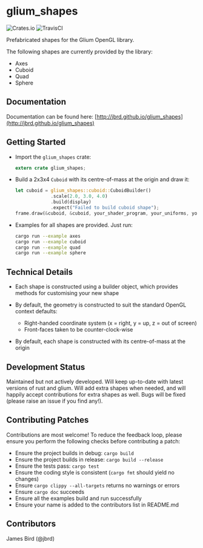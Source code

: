 # glium_shapes

![Crates.io](https://img.shields.io/crates/v/glium_shapes.svg) ![TravisCI](https://travis-ci.org/jbrd/glium_shapes.svg?branch=master)

Prefabricated shapes for the Glium OpenGL library.

The following shapes are currently provided by the library:

* Axes
* Cuboid
* Quad
* Sphere


## Documentation

Documentation can be found here: [http://jbrd.github.io/glium_shapes](http://jbrd.github.io/glium_shapes)


## Getting Started

- Import the `glium_shapes` crate:

  ```rust
  extern crate glium_shapes;
  ```

- Build a 2x3x4 `Cuboid` with its centre-of-mass at the origin and draw it:

  ```rust
  let cuboid = glium_shapes::cuboid::CuboidBuilder()
               .scale(2.0, 3.0, 4.0)
               .build(display)
               .expect("Failed to build cuboid shape");
  frame.draw(&cuboid, &cuboid, your_shader_program, your_uniforms, your_draw_params);
  ```

- Examples for all shapes are provided. Just run:

  ```bash
  cargo run --example axes
  cargo run --example cuboid
  cargo run --example quad
  cargo run --example sphere
  ```


## Technical Details

* Each shape is constructed using a builder object, which provides methods for customising
  your new shape

* By default, the geometry is constructed to suit the standard OpenGL context defaults:

  * Right-handed coordinate system (x = right, y = up, z = out of screen)
  * Front-faces taken to be counter-clock-wise

* By default, each shape is constructed with its centre-of-mass at the origin


## Development Status

Maintained but not actively developed. Will keep up-to-date with latest versions of rust
and glium. Will add extra shapes when needed, and will happily accept contributions for
extra shapes as well. Bugs will be fixed (please raise an issue if you find any!).


## Contributing Patches

Contributions are most welcome! To reduce the feedback loop, please ensure you perform
the following checks before contributing a patch:

* Ensure the project builds in debug: `cargo build`
* Ensure the project builds in release: `cargo build --release`
* Ensure the tests pass: `cargo test`
* Ensure the coding style is consistent (`cargo fmt` should yield no changes)
* Ensure `cargo clippy --all-targets` returns no warnings or errors
* Ensure `cargo doc` succeeds
* Ensure all the examples build and run successfully
* Ensure your name is added to the contributors list in README.md


## Contributors

James Bird (@jbrd)
